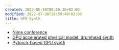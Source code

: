 ```yaml
---
created: 2022-06-16T00:10:36+02:00
modified: 2022-07-30T18:59:48+02:00
title: GPU Synth
---
```


- [Nime conference](https://nime2022.org/program.html)
- [GPU accelerated physical model, drumhead synth](https://muses-dmi.github.io/pm_gpus/gpu_accelerated_physical_model_for_real_time_drumhead_synthesis/)
- [Pytorch-based GPU synth](https://github.com/torchsynth/torchsynth)
